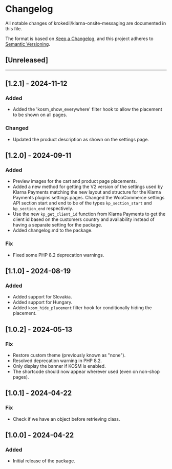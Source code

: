 # Changelog

All notable changes of krokedil/klarna-onsite-messaging are documented in this file.

The format is based on [Keep a Changelog](https://keepachangelog.com/en/1.0.0/),
and this project adheres to [Semantic Versioning](https://semver.org/spec/v2.0.0.html).

## [Unreleased]

------------------
## [1.2.1] - 2024-11-12
### Added
* Added the 'kosm_show_everywhere' filter hook to allow the placement to be shown on all pages.

### Changed
* Updated the product description as shown on the settings page.

## [1.2.0] - 2024-09-11
### Added

* Preview images for the cart and product page placements.
* Added a new method for getting the V2 version of the settings used by Klarna Payments matching the new layout and structure for the Klarna Payments plugins settings pages. Changed the WooCommerce settings API section start and end to be of the types `kp_section_start` and `kp_section_end` respectively.
* Use the new `kp_get_client_id` function from Klarna Payments to get the client id based on the customers country and availability instead of having a separate setting for the package.
* Added changelog.md to the package.

### Fix

* Fixed some PHP 8.2 deprecation warnings.

## [1.1.0] - 2024-08-19
### Added

* Added support for Slovakia.
* Added support for Hungary.
* Added `kosm_hide_placement` filter hook for conditionally hiding the placement.

## [1.0.2] - 2024-05-13
### Fix

* Restore custom theme (previously known as "none").
* Resolved deprecation warning in PHP 8.2.
* Only display the banner if KOSM is enabled.
* The shortcode should now appear wherever used (even on non-shop pages).


## [1.0.1] - 2024-04-22
### Fix

* Check if we have an object before retrieving class.

## [1.0.0] - 2024-04-22
### Added

* Initial release of the package.
